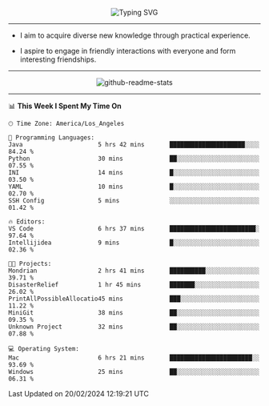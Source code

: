 <p align="center">
  <img src="https://readme-typing-svg.demolab.com?font=Fira+Code&weight=500&size=32&duration=2500&pause=1600&center=true&vCenter=true&random=false&width=1024&height=64&lines=Hi+there+%F0%9F%91%8B;I'm+delighted+you+could+make+it+here+%F0%9F%8E%89;I'm+Harry%2C+a+college+student+still+finding+my+way" alt="Typing SVG" />
</p>


---


- I aim to acquire diverse new knowledge through practical experience.

- I aspire to engage in friendly interactions with everyone and form interesting friendships.


---


<p align="center">
  <img src="https://github-readme-stats.vercel.app/api?username=Harry-Jing&show_icons=true" alt="github-readme-stats"/>
</p>


---

<!--START_SECTION:waka-->
📊 **This Week I Spent My Time On** 

```text
🕑︎ Time Zone: America/Los_Angeles

💬 Programming Languages: 
Java                     5 hrs 42 mins       █████████████████████░░░░   84.24 % 
Python                   30 mins             ██░░░░░░░░░░░░░░░░░░░░░░░   07.55 % 
INI                      14 mins             █░░░░░░░░░░░░░░░░░░░░░░░░   03.50 % 
YAML                     10 mins             █░░░░░░░░░░░░░░░░░░░░░░░░   02.70 % 
SSH Config               5 mins              ░░░░░░░░░░░░░░░░░░░░░░░░░   01.42 % 

🔥 Editors: 
VS Code                  6 hrs 37 mins       ████████████████████████░   97.64 % 
Intellijidea             9 mins              █░░░░░░░░░░░░░░░░░░░░░░░░   02.36 % 

🐱‍💻 Projects: 
Mondrian                 2 hrs 41 mins       ██████████░░░░░░░░░░░░░░░   39.71 % 
DisasterRelief           1 hr 45 mins        ███████░░░░░░░░░░░░░░░░░░   26.02 % 
PrintAllPossibleAllocatio45 mins             ███░░░░░░░░░░░░░░░░░░░░░░   11.22 % 
MiniGit                  38 mins             ██░░░░░░░░░░░░░░░░░░░░░░░   09.35 % 
Unknown Project          32 mins             ██░░░░░░░░░░░░░░░░░░░░░░░   07.88 % 

💻 Operating System: 
Mac                      6 hrs 21 mins       ███████████████████████░░   93.69 % 
Windows                  25 mins             ██░░░░░░░░░░░░░░░░░░░░░░░   06.31 % 
```


 Last Updated on 20/02/2024 12:19:21 UTC
<!--END_SECTION:waka-->
